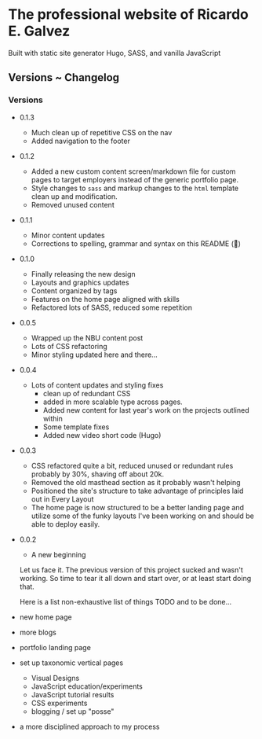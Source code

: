 # The professional website of Ricardo E. Galvez

Built with static site generator Hugo, SASS, and vanilla JavaScript

## Versions ~ Changelog

### Versions
- 0.1.3
  - Much clean up of repetitive CSS on the nav
  - Added navigation to the footer

- 0.1.2
  - Added a new custom content screen/markdown file for custom pages to target employers instead of the generic portfolio page.
  - Style changes to `sass` and markup changes to the `html` template clean up and modification.
  - Removed unused content
 
- 0.1.1
  - Minor content updates
  - Corrections to spelling, grammar and syntax on this README (🥤)

- 0.1.0
  - Finally releasing the new design
  - Layouts and graphics updates
  - Content organized by tags
  - Features on the home page aligned with skills
  - Refactored lots of SASS, reduced some repetition

- 0.0.5
  - Wrapped up the NBU content post
  - Lots of CSS refactoring
  - Minor styling updated here and there...
  
- 0.0.4
  - Lots of content updates and styling fixes
    - clean up of redundant CSS
    - added in more scalable type across pages.
    - Added new content for last year's work on the projects outlined within
    - Some template fixes
    - Added new video short code (Hugo)
    
- 0.0.3
  - CSS refactored quite a bit, reduced unused or redundant rules probably by 30%, shaving off about 20k.
  - Removed the old masthead section as it probably wasn't helping
  - Positioned the site's structure to take advantage of principles laid out in Every Layout
  - The home page is now structured to be a better landing page and utilize some of the funky layouts I've been working on and should be able to deploy easily.

- 0.0.2
  
  - A new beginning
  
  Let us face it. The previous version of this project sucked and wasn't working. So time to tear it all down and start over, or at least start doing that.

  Here is a list non-exhaustive list of things TODO and to be done...

- new home page
- more blogs
- portfolio landing page
- set up taxonomic vertical pages
  
  - Visual Designs
  - JavaScript education/experiments
  - JavaScript tutorial results
  - CSS experiments
  - blogging / set up "posse"

- a more disciplined approach to my process